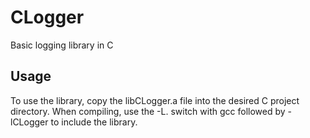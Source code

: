 # CLogger
Basic logging library in C

## Usage
To use the library, copy the libCLogger.a file into the desired C project directory. When compiling, use the -L. switch with gcc followed by -lCLogger to include the library.
